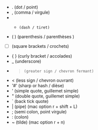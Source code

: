 - .     (dot / point)
- ,     (comma / virgule)
- -     (dash / tiret)
- ( )   (parenthesis / parenthèses )
- [ ]   (square brackets / crochets)
- { }   (curly bracket / accolades)
- _     (underscore)
- >     (greater sign / chevron fermant)
- <     (less sign / chevron ouvrant)
- '#'   (sharp or hash / dièse)
- '     (simple quote, guillemet simple)
- "     (double quote, guillemet simple)
- `     (back tick quote)
- |     (pipe)  (mac option r + shift + L)
- ;     (semi colon, point virgule)
- :     (colon)
- ~     (tilde)  (mac option r + n)
